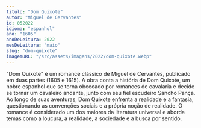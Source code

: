 ```yaml
---
titulo: "Dom Quixote"
autor: "Miguel de Cervantes"
id: 052022
idioma: "espanhol"
ano: "1605"
anoDeLeitura: 2022
mesDeLeitura: "maio"
slug: "dom-quixote"
imagemURL: "/src/assets/imagens/2022/dom-quixote.webp"
---
```


"Dom Quixote" é um romance clássico de Miguel de Cervantes, publicado em duas partes (1605 e 1615). A obra conta a história de Dom Quixote, um nobre espanhol que se torna obcecado por romances de cavalaria e decide se tornar um cavaleiro andante, junto com seu fiel escudeiro Sancho Pança. Ao longo de suas aventuras, Dom Quixote enfrenta a realidade e a fantasia, questionando as convenções sociais e a própria noção de realidade. O romance é considerado um dos maiores da literatura universal e aborda temas como a loucura, a realidade, a sociedade e a busca por sentido.